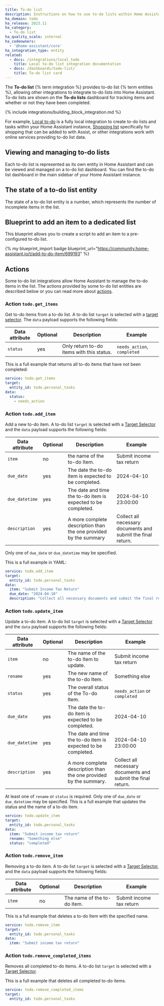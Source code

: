 ```yaml
---
title: To-do list
description: Instructions on how to use to-do lists within Home Assistant.
ha_domain: todo
ha_release: 2023.11
ha_category:
  - To-do list
ha_quality_scale: internal
ha_codeowners:
  - '@home-assistant/core'
ha_integration_type: entity
related:
  - docs: /integrations/local_todo
    title: Local to-do list integration documentation
  - docs: /dashboards/todo-list/
    title: To-do list card
---
```


The **To-do list** {% term integration %} provides to-do list {% term entities %}, allowing other integrations
to integrate to-do lists into Home Assistant. To-do lists are shown on the **To-do lists**
dashboard for tracking items and whether or not they have been completed.

{% include integrations/building_block_integration.md %}

For example, [Local to-do](/integrations/local_todo/) is a fully local integration to create to-do lists and tasks within your Home Assistant instance, [Shopping list](/integrations/shopping_list) specifically for shopping that can be added to with Assist, or other integrations work with online services providing to-do list data.

## Viewing and managing to-do lists

Each to-do list is represented as its own entity in Home Assistant and can be
viewed and managed on a to-do list dashboard. You can find the to-do list dashboard
in the main sidebar of your Home Assistant instance.

## The state of a to-do list entity

The state of a to-do list entity is a number, which represents the number of
incomplete items in the list.

## Blueprint to add an item to a dedicated list

This blueprint allows you to create a script to add an
item to a pre-configured to-do list.

{% my blueprint_import badge blueprint_url="https://community.home-assistant.io/t/add-to-do-item/699193" %}

## Actions

Some to-do list integrations allow Home Assistant to manage the to-do items in the list. The
actions provided by some to-do list entities are described below or you can read more about [actions](/docs/scripts/service-calls/).

### Action `todo.get_items`

Get to-do items from a to-do list. A to-do list `target` is selected with a [target selector](/docs/blueprint/selectors/#target-selector). The `data` payload supports the following fields:

| Data attribute | Optional | Description                               | Example                     |
| ---------------------- | -------- | ----------------------------------------- | --------------------------- |
| `status`               | yes      | Only return to-do items with this status. | `needs_action`, `completed` |

This is a full example that returns all to-do items that have not been completed:

```yaml
service: todo.get_items
target:
  entity_id: todo.personal_tasks
data:
  status:
    - needs_action
```

### Action `todo.add_item`

Add a new to-do item. A to-do list `target` is selected with a [Target Selector](/docs/blueprint/selectors/#target-selector) and the `data` payload supports the following fields:

| Data attribute | Optional | Description                                                      | Example                                                      |
| ---------------------- | -------- | ---------------------------------------------------------------- | ------------------------------------------------------------ |
| `item`                 | no       | the name of the to-do Item.                                      | Submit income tax return                                     |
| `due_date`             | yes      | The date the to-do item is expected to be completed.             | 2024-04-10                                                   |
| `due_datetime`         | yes      | The date and time the to-do item is expected to be completed.    | 2024-04-10 23:00:00                                          |
| `description`          | yes      | A more complete description than the one provided by the summary | Collect all necessary documents and submit the final return. |

Only one of `due_date` or `due_datetime` may be specified.

This is a full example in YAML:

```yaml
service: todo.add_item
target:
  entity_id: todo.personal_tasks
data:
  item: "Submit Income Tax Return"
  due_date: "2024-04-10"
  description: "Collect all necessary documents and submit the final return."
```

### Action `todo.update_item`

Update a to-do item. A to-do list `target` is selected with a [Target Selector](/docs/blueprint/selectors/#target-selector) and the `data` payload supports the following fields:

| Data attribute | Optional | Description                                                       | Example                                                      |
| ---------------------- | -------- | ----------------------------------------------------------------- | ------------------------------------------------------------ |
| `item`                 | no       | The name of the to-do Item to update.                             | Submit income tax return                                     |
| `rename`               | yes      | The new name of the to-do Item.                                   | Something else                                               |
| `status`               | yes      | The overall status of the To-do Item.                             | `needs_action` or `completed`                                |
| `due_date`             | yes      | The date the to-do item is expected to be completed.              | 2024-04-10                                                   |
| `due_datetime`         | yes      | The date and time the to-do item is expected to be completed.     | 2024-04-10 23:00:00                                          |
| `description`          | yes      | A more complete description than the one provided by the summary. | Collect all necessary documents and submit the final return. |

At least one of `rename` or `status` is required. Only one of `due_date` or `due_datetime` may be specified. This is a full example that updates the status and the name of a to-do item.

```yaml
service: todo.update_item
target:
  entity_id: todo.personal_tasks
data:
  item: "Submit income tax return"
  rename: "Something else"
  status: "completed"
```

### Action `todo.remove_item`

Removing a to-do item. A to-do list `target` is selected with a [Target Selector](/docs/blueprint/selectors/#target-selector), and the `data` payload supports the following fields:

| Data attribute | Optional | Description                 | Example                  |
| ---------------------- | -------- | --------------------------- | ------------------------ |
| `item`                 | no       | The name of the to-do item. | Submit income tax return |

This is a full example that deletes a to-do Item with the specified name.

```yaml
service: todo.remove_item
target:
  entity_id: todo.personal_tasks
data:
  item: "Submit income tax return"
```

### Action `todo.remove_completed_items`

Removes all completed to-do items. A to-do list `target` is selected with a [Target Selector](/docs/blueprint/selectors/#target-selector).

This is a full example that deletes all completed to-do items.

```yaml
service: todo.remove_completed_items
target:
  entity_id: todo.personal_tasks
```
